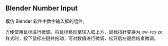 ## Blender Number Input

模仿 Blender 软件中数字输入框的组件。

方便使用鼠标进行微调。将鼠标移动至输入框上方，鼠标指针变换为 ew-resize 样式时，按下鼠标左键并拖动，可对数值进行微调，松开后左键后结束微调。

